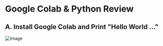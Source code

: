 # Google Colab & Python Review

## A. Install Google Colab and Print "Hello World ..."

![image](https://github.com/user-attachments/assets/a54bbfac-aa46-4768-b017-d5a34a95b680)

